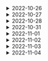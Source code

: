 <details>
  <summary>2022-10-26</summary>
<pre>

![있었는데 없음](https://user-images.githubusercontent.com/105253684/197935829-6f25114c-3df8-470a-9f30-ee2dbca9f78d.png)

* 보호 시작일보다 입양일이 더 빠른 동물을 찾기 위해 보호 시작일에서 입양일을 빼 0보다 큰 값 찾기
* 보호시작일이 빠른 순으로 조회하기

```mysql 
SELECT O.ANIMAL_ID, O.NAME FROM ANIMAL_OUTS O
INNER JOIN ANIMAL_INS I
ON O.ANIMAL_ID = I.ANIMAL_ID
WHERE I.DATETIME - O.DATETIME > 0
ORDER BY I.DATETIME;
```
---
![없어진 기록](https://user-images.githubusercontent.com/105253684/197937689-6a061149-d6ca-4943-87da-8e2306a00cc4.png)

* 왼쪽에 ANIMAL_OUTS 를 두고 LEFT JOIN 을 사용하여, ANIMAL_INS 의 키가 NULL 인 데이터를 찾으면, ANIMAL_OUTS 에만 존재하는 데이터를 찾을 수 있습니다.

```mysql 
SELECT O.ANIMAL_ID, O.NAME FROM ANIMAL_OUTS O
LEFT JOIN ANIMAL_INS I
ON I.ANIMAL_ID = O.ANIMAL_ID
WHERE I.ANIMAL_ID IS NULL;
```
---
![헤비유저](https://user-images.githubusercontent.com/105253684/197938120-e3988054-963e-4f77-9543-a631cffc5531.png)

* IN절을 사용해 공간을 둘 이상 등록한 사람의 HOST_ID를 구하여 SELECT하고 아이디 순으로 조회합니다.

```mysql 
SELECT *
FROM PLACES
WHERE HOST_ID IN (
    SELECT HOST_ID 
    FROM PLACES 
    GROUP BY HOST_ID 
    HAVING COUNT(HOST_ID) > 1
)
ORDER BY ID;
```
---
![보호소에서 중성화한 동물](https://user-images.githubusercontent.com/105253684/197939104-275dd08a-8b6f-47d6-a479-ed27b7e34bab.png)

* ANIMAL_ID가 같은 동물 INNER JOIN 후 보호소에서 중성화를 거쳤다면 보호소에 들어왔을 때와 입양을 보낸 동물의 성별 및 중성화 여부가 다를 것입니다.

```mysql 
SELECT I.ANIMAL_ID, I.ANIMAL_TYPE, I.NAME FROM ANIMAL_INS I
INNER JOIN ANIMAL_OUTS O
ON I.ANIMAL_ID = O.ANIMAL_ID
WHERE I.SEX_UPON_INTAKE != O.SEX_UPON_OUTCOME
ORDER BY ANIMAL_ID;
```
</pre>
</details>

<details>
  <summary>2022-10-27</summary>
<pre>

![중복 제거](https://user-images.githubusercontent.com/105253684/198181100-70df53ab-ff85-4992-93b2-902ef3a94be3.png)

* (DISTINCT NAME)으로 NAME에 있는 중복 값을 제거 후 COUNT합니다.

```mysql 
SELECT COUNT(DISTINCT NAME) COUNT FROM ANIMAL_INS;
```
---
![동물 수 구하기](https://user-images.githubusercontent.com/105253684/198181625-c4f5c8d1-7bcb-41a5-ad59-73315fcc2cd5.png)

* COUNT(*)로 ANIMAL_INS 테이블의 모든 로우를 COUNT합니다.

```mysql 
SELECT COUNT(*) COUNT FROM ANIMAL_INS;
```
---
![최솟값 구하기](https://user-images.githubusercontent.com/105253684/198181841-eb6e51db-f48b-4dbf-8bc7-7ea486f83679.png)

* MIN(DATETIME)으로 보호 시작일의 최솟값을 조회합니다.

```mysql
SELECT MIN(DATETIME) DATETIME FROM ANIMAL_INS;
```
---
![이름에 el 들어가는 동물 찾기](https://user-images.githubusercontent.com/105253684/198182068-a5026641-7a32-497b-bd89-992d4b32cb4e.png)

* LIKE '%el%' AND ANIMAL_TYPE = 'Dog'로 이름 사이에 EL이 들어가는 개를 조회 후 NAME 오름차순 정렬합니다.

```mysql
SELECT ANIMAL_ID, NAME FROM ANIMAL_INS WHERE NAME LIKE '%el%' AND ANIMAL_TYPE = 'Dog' ORDER BY NAME;
```
---
![동명 동물 수 찾기](https://user-images.githubusercontent.com/105253684/198190899-43960d68-cac0-4e75-a501-3f974bc73015.png)

* GROUP BY로 NAME끼리 묶은 후 HAVING으로 COUNT(NAME)이 두 개 이상인 것만 조회 후 NAME 오름차순 정렬합니다.

```mysql
SELECT NAME, COUNT(NAME) COUNT
FROM ANIMAL_INS 
GROUP BY NAME 
HAVING COUNT(NAME) > 1 
ORDER BY NAME;
```
</pre>
</details>


<details>
  <summary>2022-10-28</summary>
<pre>

![NULL 처리하기](https://user-images.githubusercontent.com/105253684/198502250-5147a992-3094-496e-9d35-dd19ee2b60b7.png)

* COALEASCE(컬럼명, NULL 대체 할 값)을 사용하여 NULL값엔 No name을 넣어줍니다.

```mysql
SELECT ANIMAL_TYPE, COALESCE(NAME, 'No name') as NAME, SEX_UPON_INTAKE FROM ANIMAL_INS;
```
---
![DATETIME에서 DATE로 형 변환](https://user-images.githubusercontent.com/105253684/198502235-d167ac8b-c690-4e84-8a35-7f53d512ecbd.png)

* DATE_FORMAT을 활용해 DATETIME의 연-월-일 만 출력합니다.
* ORDER BY ANIMAL_ID로 결과는 아이디 순으로 조회 합니다.

```mysql
SELECT ANIMAL_ID, NAME, DATE_FORMAT(DATETIME, '%Y-%m-%d') 
FROM ANIMAL_INS 
ORDER BY ANIMAL_ID;
```
---
![고양이와 개는 몇 마리 있을까](https://user-images.githubusercontent.com/105253684/198502257-2050b3d8-ea29-471c-8c78-49851861e0b3.png)

* COUNT(ANIMAL_TYPE)으로 GROUP BY로 묶어둔 개와 고양이가 각각 몇 마리인지 조회합니다.
* 고양이를 개보다 먼저 조회하기 위해(CAT, DOG) ANIMAL_TYPE의 오름차순으로 정렬합니다.
```mysql
SELECT ANIMAL_TYPE, COUNT(ANIMAL_TYPE) 
FROM ANIMAL_INS 
GROUP BY ANIMAL_TYPE 
ORDER BY ANIMAL_TYPE;
```
---
![중성화 여부 파악하기](https://user-images.githubusercontent.com/105253684/198502288-c0fee014-4e80-4b9e-a90c-c26ebe0450be.png)

* 중성화된 동물은 SEX_UPON_INTAKE컬럼에 Neutered 또는 Spayed라는 단어가 들어갑니다.
* IF문을 사용해 성별 및 중성화 여부에 Neutered, Spayed가 들어간다면 O 그렇지 않다면 X를 출력합니다.
* 아이디 순으로 조회합니다. 
```mysql
SELECT ANIMAL_ID, NAME, 
IF((SEX_UPON_INTAKE LIKE "Neutered%") OR (SEX_UPON_INTAKE LIKE "Spayed%"), "O", "X") "중성화" 
FROM ANIMAL_INS 
ORDER BY ANIMAL_ID;
```
---
![입양 시각 구하기(1)](https://user-images.githubusercontent.com/105253684/198502261-b9a832f4-2e1b-4bf3-a30b-c892db44121c.png)

* HOUR(DATETIME)으로 DATETIME의 시간만 뽑은 후 GROUP BY로 묶어줍니다.
* GROUP BY로 묶은 시간에 해당하는 로우를 COUNT합니다.
* GROUP BY로 묶은 시간에 조건을 주기 위해 HAVING을 사용하여 9시부터 20시 전 까지의 기록들만 출력합니다.
* 결과는 시간대 순으로 정렬합니다. (ORDER BY HOUR)
```mysql
SELECT HOUR(DATETIME) HOUR, COUNT(DATETIME) COUNT
FROM ANIMAL_OUTS
GROUP BY HOUR(DATETIME)
HAVING HOUR >= 9 and HOUR < 20
ORDER BY HOUR
```

</pre>
</details>


<details>
  <summary>2022-10-31</summary>
<pre>

![오랜 기간 보호한 동물(1)](https://user-images.githubusercontent.com/105253684/198912380-4d6c0f7f-175e-4792-8d02-5686a1ec8939.png)

* ANIMAL_INS를 기준으로 ANIMAL_OUTS를 LEFT JOIN 해줍니다.
* 그 중 ANIMAL_OUTS의 입양일이 NULL인 로우만 뽑아 아직 입양을 못 간 동물만 뽑습니다.
* ANIMAL_INS의 보호시작일을 기준으로 오름차순 정렬 후 상위 3개의 로우(LIMIT 3)만 출력합니다.

```mysql
SELECT A.NAME,A.DATETIME
FROM ANIMAL_INS A
LEFT JOIN ANIMAL_OUTS B
ON A.ANIMAL_ID=B.ANIMAL_ID
WHERE B.DATETIME IS NULL
ORDER BY A.DATETIME
LIMIT 3;
```
---
![오랜 기간 보호한 동물(2)](https://user-images.githubusercontent.com/105253684/198912384-0d0af134-c213-4c9f-8fbe-3f315d1489a2.png)

* ANIMAL_OUTS 테이블의 ANIMAL_ID는 ANIMAL_INS의 ANIMAL_ID의 외래 키입니다.
* ANIMAL_INS와 ANIMAL_OUTS를 ANIMAL_ID를 기준으로 INNER JOIN 해줍니다.
* ANIMAL_INS의 보호 시작일에서 ANIMAL_OUTS의 입양일을 빼면 보호 기간입니다.
* 보호 기간을 기준으로 오름차순 정렬 후 상위 2개 로우를 출력합니다.

```mysql
SELECT O.ANIMAL_ID, O.NAME FROM ANIMAL_OUTS O
INNER JOIN ANIMAL_INS I
ON I.ANIMAL_ID = O.ANIMAL_ID
ORDER BY I.DATETIME-O.DATETIME
LIMIT 2;
```
---
![가격이 제일 비싼 식품의 정보 출력하기](https://user-images.githubusercontent.com/105253684/198912386-7bba9737-758e-4178-bacb-c9f926c68b8b.png)

* FOOD_PRODUCT의 가장 비싼 식품 가격을 서브쿼리로 찾아줍니다.(SELECT MAX(PRICE) FROM FOOD_PRODUCT)
* 가장 비싼 식품 가격을 가진 로우를 출력합니다.

```mysql
SELECT * FROM FOOD_PRODUCT
WHERE PRICE = (SELECT MAX(PRICE) FROM FOOD_PRODUCT)
```
---
![루시와 엘라 찾기](https://user-images.githubusercontent.com/105253684/198912387-370cee1a-c034-49ac-bf23-b6b81ce4635c.png)

* IN절을 사용해 NAME이 Lucy, Ella, Pickle, Rogan, Sabrina, Mitty인 동물의 로우만 출력합니다.

```mysql
SELECT ANIMAL_ID, NAME, SEX_UPON_INTAKE FROM ANIMAL_INS
WHERE NAME IN ('Lucy', 'Ella', 'Pickle', 'Rogan', 'Sabrina', 'Mitty');
```
---
![카테고리 별 상품 개수 구하기](https://user-images.githubusercontent.com/105253684/198915432-3c6c28df-c30f-4019-ae4a-6462ac0848cb.png)

* SUBSTR(컬럼명, 시작 위치값, 가져올 길이값 )을 사용하여
 RODUCT_CODE의 첫 번째 문자부터 2개의 문자를 뽑아 낸 후 CATEGORY로 지정합니다.
* GROUP BY CATEGORY로 카테고리별로 묶어줍니다.
* COUNT(PRODUCT_ID)로 GROUP BY로 묶인 로우를 COUNT해줍니다.
* CATEGORY 오름차순으로 정렬합니다.

```mysql
SELECT SUBSTR(PRODUCT_CODE, 1, 2) CATEGORY, COUNT(PRODUCT_ID) PRODUCTS
FROM PRODUCT 
GROUP BY CATEGORY
ORDER BY CATEGORY;
```

</pre>
</details>


<details>
  <summary>2022-11-01</summary>
<pre>

![image](https://user-images.githubusercontent.com/105253684/199138973-9e695022-acb8-4b7c-a7bb-169027adcf16.png)

* PRODUCT테이블과 OFFLINE_SALE테이블을 PRODUCT_ID로 INNER JOIN 해줍니다.
* PRODUCT_CODE끼리 GROUP BY로 묶어줍니다.
* SUM(판매가 * 판매량)으로 상품코드 별 매출액 합계를 구합니다.
* 매출액(SALES)를 기준으로 내림차순 후 같다면 상품코드 기준 오름차순 정렬해줍니다.

```mysql
SELECT P.PRODUCT_CODE, SUM(P.PRICE*O.SALES_AMOUNT) SALES 
FROM PRODUCT P
INNER JOIN OFFLINE_SALE O
ON P.PRODUCT_ID = O.PRODUCT_ID
GROUP BY P.PRODUCT_CODE
ORDER BY SALES DESC, P.PRODUCT_CODE;
```
---
![image](https://user-images.githubusercontent.com/105253684/199139855-166b66e2-3af4-4ffa-b1d4-899201b35bdd.png)

* GROUP BY로 진료과 코드 별로 묶어줍니다.
* COUNT(진료예약일시)로 월별예약건수를 구해준 후 5월예약건수라는 별칭을 붙입니다.
* LIKE '2022-05%'를 사용해 월별예약건수 중 2022년 5월에 해당하는 데이터를 뽑아줍니다.
* 5월예약건수를 기준 오름차순 정렬 후 같다면, 진료과 코드 기준 오름차순 정렬합니다.

```mysql
SELECT MCDP_CD 진료과코드, COUNT(APNT_YMD) 5월예약건수 
FROM APPOINTMENT
WHERE APNT_YMD LIKE '2022-05%'
GROUP BY MCDP_CD
ORDER BY 5월예약건수, MCDP_CD
```
---
![image](https://user-images.githubusercontent.com/105253684/199140969-91edd614-fd8b-43ae-a79a-62e11cdcdb58.png)

* DATE_OF_BIRTH 컬럼이 출력하면 DATETIME형식이기 때문에 DATE_FORMAT(DATE_OF_BIRTH, '%Y-%m-%d')으로 'YYYY-mm-dd'형식으로 바꿔줍니다.
* 생일이 3월인 데이터를 뽑기위해 MONTH(DATE_OF_BIRTH) = 3 으로 생일의 월만 뽑아 3인 데이터를 뽑아줍니다.
* 여성회원은 GENDER가 'W'입니다. 조건식에 AND로 추가해줍니다.
* 전화번호가 NULL인경우를 제외하기 위해 TLNO IS NOT NULL을 추가합니다.
* MEMBER_ID를 기준 오름차순 정렬합니다.


```mysql
SELECT MEMBER_ID, MEMBER_NAME, GENDER, DATE_FORMAT(DATE_OF_BIRTH, '%Y-%m-%d') DATE_OF_BIRTH
FROM MEMBER_PROFILE
WHERE MONTH(DATE_OF_BIRTH) = 3 
AND GENDER = 'W'
AND TLNO IS NOT NULL
ORDER BY MEMBER_ID;
```
---
![image](https://user-images.githubusercontent.com/105253684/199141802-f16cc9ac-7ff5-4cf1-940a-6e35eb4a14e4.png)

* ICECREAM_INFO테이블과 FIRST_HALF테이블을 아이스크림 맛으로 INNER JOIN 해줍니다.
* GROUP BY로 INGREDIENT_TYPE별로 묶어줍니다.
* SUM(TOTAL_ORDER)로 아이스크림 총주문량을 성분 타입별로 더해준 후 TOTAL_ORDER라는 별칭을 붙여줍니다.
* TOTAL_ORDER를 기준 오름차순 정렬하면 총주문량이 작은 순서대로 조회할 수 있습니다.

```mysql
SELECT I.INGREDIENT_TYPE, SUM(TOTAL_ORDER) TOTAL_ORDER  
FROM ICECREAM_INFO I
INNER JOIN FIRST_HALF F
ON I.FLAVOR = F.FLAVOR
GROUP BY INGREDIENT_TYPE
ORDER BY TOTAL_ORDER
```
---
![image](https://user-images.githubusercontent.com/105253684/199142592-886addd6-a6f0-4481-a768-122a0cc6776d.png)

* 먼저 조건식에서 서브쿼리로 음식 종류 별 즐겨찾기가 가장 많은 식당의 음식 종류와 즐겨찾기수를 구해줍니다.
* IN절을 사용해 서브쿼리 내용에 해당하는 데이터가 들어간 식당의 음식 종류, ID, 식당 이름, 즐겨찾기수를 조회합니다.
* 음식 종류를 기준으로 내림차순 정렬해줍니다.

```mysql
SELECT FOOD_TYPE, REST_ID, REST_NAME, FAVORITES FROM REST_INFO
WHERE (FOOD_TYPE, FAVORITES)
IN (SELECT FOOD_TYPE, MAX(FAVORITES) FROM REST_INFO GROUP BY FOOD_TYPE)
ORDER BY FOOD_TYPE DESC;
```

</pre>
</details>


<details>
  <summary>2022-11-02</summary>
<pre>

![image](https://user-images.githubusercontent.com/105253684/199369525-7679692b-fc3e-4a3f-bccf-b7067638759f.png)

* DATE_FORMAT을 활용해 DATETIME형식으로 출력되는 OUT_DATE를 '%Y-%m-%d'형식으로 바꾸고, 별칭을 붙여줍니다.
* 2중 IF문을 활용해 OUT_DATE가 2022-05-01이하라면 '출고완료', 나머지 데이터 중 OUT_DATE가 NULL이면, '출고미정'
* NULL이 아니면 '출고대기'를 OUT_DATE에 넣어줍니다.
* ORDER_ID를 기준 오름차순 정렬해줍니다.

```mysql
SELECT ORDER_ID, PRODUCT_ID, DATE_FORMAT(OUT_DATE, '%Y-%m-%d') OUT_DATE, 
IF(OUT_DATE <= '2022-05-01', '출고완료', IF(OUT_DATE IS NULL, '출고미정', '출고대기')) 출고여부
FROM FOOD_ORDER
ORDER BY ORDER_ID;
```
---
![image](https://user-images.githubusercontent.com/105253684/199370578-d03ed1ea-1fdc-4826-a2cc-b80f3cc52f2d.png)

* TRUNCATE(숫자, 버림 할 자리수)을 활용해 PRICE의 1000의 자리부터 버려줍니다.
* PRICE_GROUP 별칭을 지정해주고 GROUP BY로 묶어줍니다.
* COUNT(*)로 묶인 PRICE_GROUP별로 COUNT 해줍니다.

```mysql
SELECT TRUNCATE(PRICE, -4) PRICE_GROUP, COUNT(*) PRODUCTS
FROM PRODUCT
GROUP BY PRICE_GROUP
ORDER BY PRICE_GROUP
```
---
![image](https://user-images.githubusercontent.com/105253684/199371654-1a1b9f66-d209-4152-a067-b28a4177cd81.png)

* GROUP BY로 회원ID와 상품 ID를 기준으로 묶어줍니다.
* GROUP BY로 묶여있으므로 HAVING을 활용해 COUNT(*)이 2이상인 데이터만 출력합니다.
* (동일한 상품을 동일한 회원이 재구매 )
* USER_ID를 기준 오름차순, PRODUCT_ID를 기준 내림차순 정렬합니다.

```mysql
SELECT USER_ID, PRODUCT_ID FROM ONLINE_SALE
GROUP BY USER_ID, PRODUCT_ID
HAVING COUNT(*) >= 2
ORDER BY USER_ID, PRODUCT_ID DESC
```
---
![image](https://user-images.githubusercontent.com/105253684/199373071-3964f2ce-a84c-438f-9ad6-f35fa78f364e.png)

* FOOD_PRODUCT테이블과 FOOD_ORDER테이블을 PRODUCT_ID를 기준으로 INNER JOIN해줍니다.
* GROUP BY로 PRODUCT_ID별로 묶어줍니다.
* SUM(FOOD_PRODUCT의 PRICE * FOOD_ORDER의 AMOUNT)는 식품의 총매출을 구할 수 있습니다.
* TOTAL_SALES 별칭을 붙여줍니다.
* 2022년 5월 데이터만 출력하기 위해 YEAR(PRODUCE_DATE)가 2022, MONTH(PRODUCE_DATE)가
* 5인 데이터만 출력합니다.
* TOTAL_SALES기준 내림차순, PRODUCT_ID를 기준 오름차순 정렬해줍니다.

```mysql
SELECT P.PRODUCT_ID, P.PRODUCT_NAME, SUM(P.PRICE*O.AMOUNT) TOTAL_SALES 
FROM FOOD_PRODUCT P
INNER JOIN FOOD_ORDER O
ON P.PRODUCT_ID = O.PRODUCT_ID
WHERE YEAR(PRODUCE_DATE) = 2022 AND  MONTH(PRODUCE_DATE) = 5
GROUP BY PRODUCT_ID
ORDER BY TOTAL_SALES DESC, PRODUCT_ID
```
---
![image](https://user-images.githubusercontent.com/105253684/199375426-4ba53fd6-bf88-40d7-8f20-c1706ec5950e.png)

* GROUP BY로 CART_ID별로 묶어줍니다.
* NAME에 'Milk'또는 'Yogurt'가 들어간 데이터만 출력합니다.
* HAVING COUNT(DISTINCT NAME) = 2로 중복을 제거한 NAME을 COUNT했을 때 2인 데이터
* (MILK와 YOGURT가 둘 다 있는 데이터)만 출력합니다.

```mysql
SELECT CART_ID
FROM CART_PRODUCTS
WHERE NAME IN ('Milk','Yogurt')
GROUP BY CART_ID
HAVING COUNT(DISTINCT NAME) = 2
```
</pre>
</details>


<details>
  <summary>2022-11-03</summary>
<pre>

![image](https://user-images.githubusercontent.com/105253684/199629830-d336cda1-d9ca-41a6-a9c0-4a99d5b119f9.png)

* 서브쿼리로 과자, 국, 김치, 식용유의 MAX(PRICE)를 IN을 사용해 카테고리별로 구해줍니다.
* 해당하는 카테고리별 MAX(PRICE)가 포함된 FOOD_PRODUCT테이블의 데이터를 출력합니다.
* PRICE에 MAX_PRICE별칭을 붙여준 후 내림차순 정렬해줍니다.

```mysql
SELECT CATEGORY, PRICE MAX_PRICE, PRODUCT_NAME
FROM FOOD_PRODUCT
WHERE PRICE IN(SELECT MAX(PRICE) FROM FOOD_PRODUCT 
               GROUP BY CATEGORY)
               AND CATEGORY IN('과자','국','김치','식용유')
ORDER BY MAX_PRICE DESC
```
---
![image](https://user-images.githubusercontent.com/105253684/199630763-c0082e1e-6096-4749-8bef-f80578e2a7bd.png)

* REST_INFO테이블과 REST_REVIEW테이블을 REST_ID로 INNER JOIN해줍니다.
* GROUP BY로 REST_ID별로 묶어줍니다.
* ROUND(AVG(REVIEW_SCORE), 2)는 REST_ID별로 묶인 REVIEW_SCORE의 평균을 구한 후 소수점 두 번째 자리까지 구합니다. 그리고, SCORE 별칭을 붙여줍니다. 
* HAVING으로 ADDRESS 앞에 서울이 들어가는 데이터만 뽑습니다.
* SCORE 기준 내림차순 정렬 후 평균점수가 같다면 FAVORITES 기준 내림차순 정렬합니다.


```mysql
SELECT R.REST_ID, I.REST_NAME, I.FOOD_TYPE, I.FAVORITES, I.ADDRESS, 
ROUND(AVG(REVIEW_SCORE),2) SCORE
FROM REST_REVIEW R
INNER JOIN REST_INFO I
ON I.REST_ID = R.REST_ID
GROUP BY REST_ID
HAVING I.ADDRESS LIKE '서울%'
ORDER BY SCORE DESC, I.FAVORITES DESC
```
---
![image](https://user-images.githubusercontent.com/105253684/199633303-e4caa55c-dd74-4e8a-9d5e-1ab1bf887834.png)

* USER_INFO테이블과 ONLINE_SALE테이블을 USER_ID로 INNER JOIN 해줍니다.
* YEAR(SALES_DATE)로 연도만 뽑아 YEAR라는 별칭을 붙여줍니다.
* MONTH(SALES_DATE)로 월만 뽑아 MONTH를 붙여줍니다.
* GROUP BY로 YEAR, MONTH, GENDER 별로 묶어줍니다.
* COUNT(DISTINCT USER_ID)로 년, 월, 성별 별로 묶인 USER_ID를 중복없이(DISTINCT) COUNT해줍니다.
* 성별정보가 없는 경우 결과에서 제외하기 위해 조건문 WHERE GENDER IS NOT NULL을 붙여줍니다.(GENDER에 NULL값이 있을 경우 제외)
* 년, 월, 일 별 오름차순 정렬해줍니다.

```mysql
SELECT YEAR(SALES_DATE) YEAR, MONTH(SALES_DATE) MONTH,
       GENDER, COUNT(DISTINCT U.USER_ID) USERS
FROM USER_INFO U
INNER JOIN ONLINE_SALE O
ON O.USER_ID = U.USER_ID
WHERE GENDER IS NOT NULL
GROUP BY YEAR, MONTH, GENDER
ORDER BY YEAR, MONTH, GENDER
```
---
![image](https://user-images.githubusercontent.com/105253684/199633958-baf6c166-1fe1-487a-8d7f-ac4ccd344c4a.png)

* FIRST_HALF테이블과 JULY테이블을 FLAVOR로 INNER JOIN 해줍니다.
* GROUP BY로 FLAVOR 별로 묶어줍니다.
* ORDER BY로 7월 아이스크림 총 주문량과 상반기의 아이스크림 총 주문량을 더한 값에 내림차순으로 정렬합니다.( SUM(F.TOTAL_ORDER+J.TOTAL_ORDER) DESC )
* 내림차순으로 정렬했기 때문에 상위 3개의 로우를 뽑으면(LIMIT 3) 총 주문량을 더한 값이 큰 상위 3개의 맛을 조회 할 수 있습니다.

```mysql
SELECT F.FLAVOR FROM FIRST_HALF F
INNER JOIN JULY J
ON F.FLAVOR = J.FLAVOR
GROUP BY FLAVOR
ORDER BY SUM(F.TOTAL_ORDER+J.TOTAL_ORDER) DESC
LIMIT 3
```
---

</pre>
</details>


<details>
  <summary>2022-11-04</summary>
<pre>

![image](https://user-images.githubusercontent.com/105253684/199898020-7266f793-7e49-4fc7-8845-4e31afcdbc8e.png)

* APPOINTMENT테이블과 DOCTOR테이블을 의사ID로 INNER JOIN합니다.
* PATIENT테이블은 환자 번호로 INNER JOIN해줍니다.
* 조건문으로 진료 예약일시가 2022-04-13인 데이터를 뽑습니다.
* 그리고 예약취소여부가 'N'인 데이터를 뽑아 취소되지 않은 예약 내역을 뽑습니다.
* 진료과코드가 'CS'인 데이터를 뽑습니다.
* 진료예약일시 기준 오름차순 정렬해줍니다.

```mysql
SELECT A.APNT_NO, P.PT_NAME, P.PT_NO, A.MCDP_CD, D.DR_NAME, A.APNT_YMD
FROM APPOINTMENT A
INNER JOIN DOCTOR D
ON A.MDDR_ID = D.DR_ID
INNER JOIN PATIENT P
ON A.PT_NO = P.PT_NO
WHERE DATE_FORMAT(APNT_YMD, '%Y-%m-%d') = '2022-04-13'
AND A.APNT_CNCL_YN = 'N'
AND A.MCDP_CD = 'CS'
ORDER BY A.APNT_YMD
```
---
![image](https://user-images.githubusercontent.com/105253684/199898858-245a907e-74bc-4b3c-aefa-fedc4b562736.png)

* 온라인과 오프라인 데이터를 모두 출력하려면 FULL OUTER JOIN을 해주어야 합니다.
* MYSQL은 FULL OUTER JOIN을 지원하지 않기 때문에 UNION ALL을 사용해 두 테이블의 모든 로우를 출력합니다.
* OFFLINE_SALE테이블의 USER_ID값은 NULL로 표시해주어야 하기 때문에 USER_ID자리는 NULL로 표기하고 USER_ID별칭을 붙여줍니다.
* 2022년 3월의 데이터만 출력해야 하기 때문에 DATE_FORMAT으로 '%Y-%m-%d'형식으로 고쳐준 후
* BETWEEN을 사용해 '2022-03-01'과 '2022-03-31'사이에 포함되는 데이터만 출력합니다.
* SALES_DATE기준 오름차순 정렬하고 같다면 PRODUCT_ID 상품ID까지 같다면 USER_ID를 기준 오름차순 정렬 해줍니다.

```mysql
SELECT DATE_FORMAT(SALES_DATE, '%Y-%m-%d') SALES_DATE, PRODUCT_ID, USER_ID, SALES_AMOUNT
FROM ONLINE_SALE
WHERE SALES_DATE BETWEEN '2022-03-00' AND '2022-03-31'
UNION ALL
SELECT DATE_FORMAT(SALES_DATE, '%Y-%m-%d') SALES_DATE, PRODUCT_ID, NULL USER_ID, SALES_AMOUNT
FROM OFFLINE_SALE
WHERE SALES_DATE BETWEEN '2022-03-00' AND '2022-03-31'
ORDER BY SALES_DATE, PRODUCT_ID, USER_ID
```
---
![image](https://user-images.githubusercontent.com/105253684/199905016-be4d013a-a5f7-4b16-9d2c-4672599b0705.png)

* 0시부터 23시까지의 데이터를 출력해야하지만 해당 데이터는 7시부터 데이터가 존재합니다.
* SET @변수명 = 대입값; 을 활용해 @HOUR변수를 지정해 -1값을 줍니다.
* 반복문을 사용해 @HOUR값이 22가 될 때까지 +1을 해줘서 0~23까지의 값을 넣어주고 HOUR라는 별칭을 줍니다.
* 서브쿼리문으로 ANIMAL_OUTS 테이블에 있는 DATETIME 변수와 @HOUR 변수가 동일한 순간 카운트를 진행한다.

```mysql
SET @HOUR = -1;
SELECT (@HOUR := @HOUR +1) HOUR,
    (SELECT COUNT(HOUR(DATETIME)) 
     FROM ANIMAL_OUTS 
     WHERE HOUR(DATETIME) = @HOUR) COUNT 
     FROM ANIMAL_OUTS
WHERE @HOUR < 23;
```

</pre>
</details>